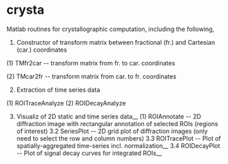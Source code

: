 # crysta
Matlab routines for crystallographic computation, including the following,


1. Constructor of transform matrix between fractional (fr.) and Cartesian (car.) coordinates

(1) TMfr2car -- transform matrix from fr. to car. coordinates

(2) TMcar2fr -- transform matrix from car. to fr. coordinates


2. Extraction of time series data

(1) ROITraceAnalyze
(2) ROIDecayAnalyze


3. Visualiz of 2D static and time series data__
(1) ROIAnnotate -- 2D diffraction image with rectangular annotation of selected ROIs (regions of interest)
3.2 SeriesPlot -- 2D grid plot of diffraction images (only need to select the row and column numbers)
3.3 ROITracePlot -- Plot of spatially-aggregated time-series incl. normalization__
3.4 ROIDecayPlot -- Plot of signal decay curves for integrated ROIs__
